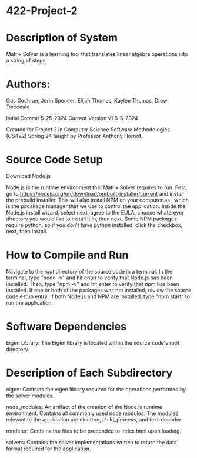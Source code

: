 # 422-Project-2

# Description of System

Matrix Solver is a learning tool that translates linear algebra operations into a string of steps.

# Authors: 

Gus Cochran, Jerin Spencer, Elijah Thomas, Kaylee Thomas, Drew Tweedale

Initial Commit 5-25-2024
Current Version v1 6-5-2024

Created for Project 2 in Computer Science Software Methodologies (CS422) Spring 24 taught by Professor Anthony Hornof.


# Source Code Setup

Download Node.js

Node.js is the runtime environment that Matrix Solver requires to run. First, go to https://nodejs.org/en/download/prebuilt-installer/current and install the prebuild installer.
This will also install NPM on your computer as , which is the pacakage manager that we use to control the application. Inside the Node.js install wizard, select next, agree to the EULA,
choose whaterever directory you would like to install it in, then next. Some NPM packages require python, so if you don't have python installed, click the checkbox, next, then install.

# How to Compile and Run

Navigate to the root directory of the source code in a terminal. In the terminal, type "node -v" and hit enter to verify that Node.js has been installed. Then, type "npm -v" and hit enter to verify that npm has been installed. If one or both of the packages was not installed, review the source code estup entry. If both Node.js and NPM are installed, type "npm start" to run the application.

# Software Dependencies

Eigen Library: The Eigen library is located within the source code's root directory. 

# Description of Each Subdirectory

eigen: Contains the eigen library required for the operations performed by the solver modules.

node_modules: An artifact of the creation of the Node.js runtime environment. Contains all commonly used
node modules. The modules relevant to the application are electron, child_process, and text-decoder

renderer: Contains the files to be prepended to index.html upon loading.

solvers: Contains the solver implementations written to return the data format required for the application.


